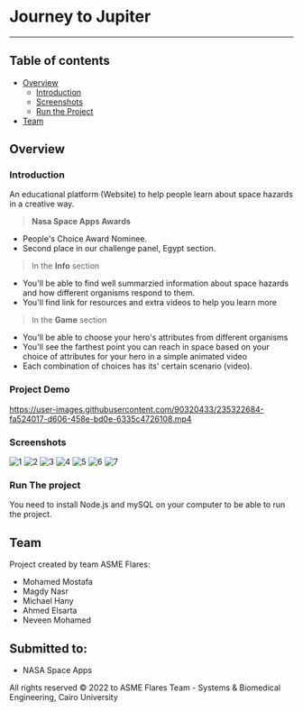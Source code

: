 # Journey to Jupiter
***


## Table of contents
- [Overview](#overview)
  - [Introduction](#introduction)
  - [Screenshots](#Screenshots)
  - [Run the Project](#run-the-project)
- [Team](#team)


## Overview

### Introduction

An educational platform (Website) to help people learn about space hazards in a creative way.

> **Nasa Space Apps Awards**
- People's Choice Award Nominee.
- Second place in our challenge panel, Egypt section.

> In the **Info** section
- You'll be able to find well summarzied information about space hazards and how different organisms respond to them.
- You'll find link for resources and extra videos to help you learn more

> In the **Game** section
- You'll be able to choose your hero's attributes from different organisms
- You'll see the farthest point you can reach in space based on your choice of attributes for your hero in a simple animated video
- Each combination of choices has its' certain scenario (video).

### Project Demo


https://user-images.githubusercontent.com/90320433/235322684-fa524017-d606-458e-bd0e-6335c4726108.mp4


### Screenshots
![1](https://user-images.githubusercontent.com/90320433/235322701-01d015d2-9a57-468e-a384-513259907afd.png)
![2](https://user-images.githubusercontent.com/90320433/235322722-789cdde3-b6d8-43ab-8d5e-4b741329de50.png)
![3](https://user-images.githubusercontent.com/90320433/235322726-02f4c9fe-8e2d-4d75-ab50-5bdee6311144.png)
![4](https://user-images.githubusercontent.com/90320433/235322758-5431d33b-eab6-4c0c-81bc-4ebc2c482fa4.png)
![5](https://user-images.githubusercontent.com/90320433/235322783-dcc316f0-8fd0-4572-a202-15d2a76ca709.png)
![6](https://user-images.githubusercontent.com/90320433/235322794-6fba776c-be89-40a1-a0b2-c765371ac8c1.png)
![7](https://user-images.githubusercontent.com/90320433/235322803-c337463c-f9e5-4bc8-a205-446f608b1b1d.png)


### Run The project

You need to install Node.js and mySQL on your computer to be able to run the project.


## Team
Project created by team ASME Flares:

- Mohamed Mostafa
- Magdy Nasr
- Michael Hany
- Ahmed Elsarta
- Neveen Mohamed

## Submitted to:

- NASA Space Apps

All rights reserved © 2022 to ASME Flares Team - Systems & Biomedical Engineering, Cairo University
